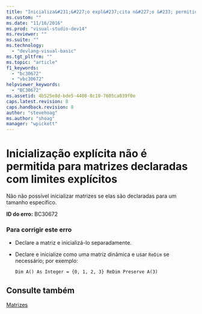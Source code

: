 ```yaml
---
title: "Inicializa&#231;&#227;o expl&#237;cita n&#227;o &#233; permitida para matrizes declaradas com limites expl&#237;citos | Microsoft Docs"
ms.custom: ""
ms.date: "11/16/2016"
ms.prod: "visual-studio-dev14"
ms.reviewer: ""
ms.suite: ""
ms.technology: 
  - "devlang-visual-basic"
ms.tgt_pltfrm: ""
ms.topic: "article"
f1_keywords: 
  - "bc30672"
  - "vbc30672"
helpviewer_keywords: 
  - "BC30672"
ms.assetid: 4b525e8d-bde5-4408-8c10-7605ca039f0e
caps.latest.revision: 8
caps.handback.revision: 8
author: "stevehoag"
ms.author: "shoag"
manager: "wpickett"
---
```

# Inicializa&#231;&#227;o expl&#237;cita n&#227;o &#233; permitida para matrizes declaradas com limites expl&#237;citos
Não não possível inicializar matrizes se elas são declaradas para um tamanho específico.  
  
 **ID do erro:** BC30672  
  
### Para corrigir este erro  
  
-   Declare a matriz e inicializá\-lo separadamente.  
  
-   Declare e inicialize como uma matriz dinâmica e usar `ReDim` se necessário; por exemplo:  
  
    ```  
    Dim A() As Integer = {0, 1, 2, 3} ReDim Preserve A(3)  
    ```  
  
## Consulte também  
 [Matrizes](../../visual-basic/programming-guide/language-features/arrays/index.md)